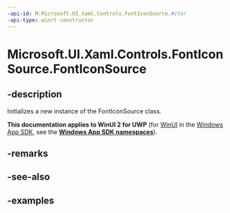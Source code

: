 ```yaml
---
-api-id: M:Microsoft.UI.Xaml.Controls.FontIconSource.#ctor
-api-type: winrt constructor
---
```

<!-- Method syntax.
public FontIconSource.FontIconSource()
-->

# Microsoft.UI.Xaml.Controls.FontIconSource.FontIconSource


## -description

Initializes a new instance of the FontIconSource class.


**This documentation applies to WinUI 2 for UWP** (for [WinUI](/windows/apps/winui/winui3/) in the [Windows App SDK](/windows/apps/windows-app-sdk/), see the **[Windows App SDK namespaces](/windows/windows-app-sdk/api/winrt/)**).

## -remarks


## -see-also


## -examples


